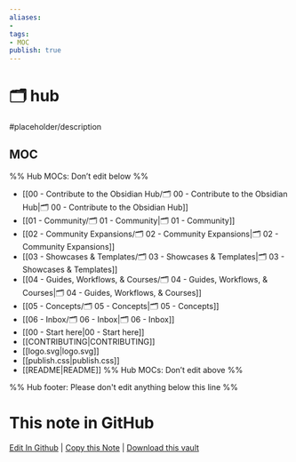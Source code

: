 ```yaml
---
aliases:
- 
tags:
- MOC
publish: true
---
```


# 🗂️ hub

#placeholder/description 

## MOC
%% Hub MOCs: Don’t edit below  %%
-  [[00 - Contribute to the Obsidian Hub/🗂️ 00 - Contribute to the Obsidian Hub|🗂️ 00 - Contribute to the Obsidian Hub]]
-  [[01 - Community/🗂️ 01 - Community|🗂️ 01 - Community]]
-  [[02 - Community Expansions/🗂️ 02 - Community Expansions|🗂️ 02 - Community Expansions]]
-  [[03 - Showcases & Templates/🗂️ 03 - Showcases & Templates|🗂️ 03 - Showcases & Templates]]
-  [[04 - Guides, Workflows, & Courses/🗂️ 04 - Guides, Workflows, & Courses|🗂️ 04 - Guides, Workflows, & Courses]]
-  [[05 - Concepts/🗂️ 05 - Concepts|🗂️ 05 - Concepts]]
-  [[06 - Inbox/🗂️ 06 - Inbox|🗂️ 06 - Inbox]]
-  [[00 - Start here|00 - Start here]]
-  [[CONTRIBUTING|CONTRIBUTING]]
-  [[logo.svg|logo.svg]]
-  [[publish.css|publish.css]]
-  [[README|README]]
%% Hub MOCs: Don’t edit above  %%

%% Hub footer: Please don't edit anything below this line %%

# This note in GitHub

<span class="git-footer">[Edit In Github](https://github.dev/obsidian-community/obsidian-hub/blob/main/%F0%9F%97%82%EF%B8%8F%20hub.md "git-hub-edit-note") | [Copy this Note](https://raw.githubusercontent.com/obsidian-community/obsidian-hub/main/%F0%9F%97%82%EF%B8%8F%20hub.md "git-hub-edit-note") | [Download this vault](https://github.com/obsidian-community/obsidian-hub/archive/refs/heads/main.zip "git-hub-edit-note") </span>